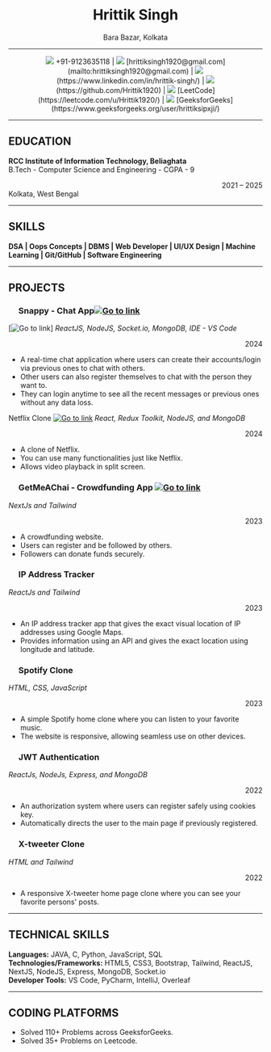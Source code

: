 # <div align="center">Hrittik Singh</div>
<div align="center">Bara Bazar, Kolkata</div>

---

<div align="center">
  <img src="https://img.icons8.com/material-outlined/24/000000/phone--v1.png"/> +91-9123635118 |
  <img src="https://img.icons8.com/material-outlined/24/000000/email.png"/> [hrittiksingh1920@gmail.com](mailto:hrittiksingh1920@gmail.com) |
  <img src="https://img.icons8.com/material-outlined/24/000000/linkedin.png"/> (https://www.linkedin.com/in/hrittik-singh/) |
  <img src="https://img.icons8.com/material-outlined/24/000000/github.png"/> (https://github.com/Hrittik1920) |
  <img src="https://img.icons8.com/external-tal-revivo-shadow-tal-revivo/24/000000/external-leetcode-a-crowd-learning-platform-for-coding-logo-shadow-tal-revivo.png"/> [LeetCode](https://leetcode.com/u/Hrittik1920/) |
  <img src="https://img.icons8.com/color/24/000000/geeksforgeeks.png"/> [GeeksforGeeks](https://www.geeksforgeeks.org/user/hrittiksipxji/)
</div>

---

## EDUCATION

**RCC Institute of Information Technology, Beliaghata**  
B.Tech - Computer Science and Engineering - CGPA - 9  
<div align="right">2021 – 2025</div>
Kolkata, West Bengal

---

## SKILLS

**DSA | Oops Concepts | DBMS | Web Developer | UI/UX Design | Machine Learning | Git/GitHub | Software Engineering**

---

## PROJECTS

### <img src="C:\Users\MUSSARRAT KHATOON\Documents\JOB-CV\go to link1.png" width="16"/> Snappy - Chat App[![Go to link](https://raw.githubusercontent.com/mussarratk/cv_markdownmy/main/go%20to%20link1.png)](https://your-project-link.com)
[![Go to link](https://github.com/mussarratk/cv_markdownmy/blob/d93b131b5161841215c66a8c6f6c76670bde151f/go%20to%20link1.png)]
*ReactJS, NodeJS, Socket.io, MongoDB, IDE - VS Code*  
<div align="right">2024</div>

- A real-time chat application where users can create their accounts/login via previous ones to chat with others.
- Other users can also register themselves to chat with the person they want to.
- They can login anytime to see all the recent messages or previous ones without any data loss.

Netflix Clone [![Go to link](https://github.com/mussarratk/cv_markdownmy/blob/d93b131b5161841215c66a8c6f6c76670bde151f/go%20to%20link1.png)](https://your-project-link.com)
*React, Redux Toolkit, NodeJS, and MongoDB*  
<div align="right">2024</div>

- A clone of Netflix.
- You can use many functionalities just like Netflix.
- Allows video playback in split screen.

### <img src="https://img.icons8.com/material-outlined/24/000000/project.png" width="16"/> GetMeAChai - Crowdfunding App [![Go to link](https://github.com/mussarratk/cv_markdownmy/blob/d93b131b5161841215c66a8c6f6c76670bde151f/go%20to%20link1.png)](https://your-project-link.com)
*NextJs and Tailwind*  
<div align="right">2023</div>

- A crowdfunding website.
- Users can register and be followed by others.
- Followers can donate funds securely.

### <img src="https://img.icons8.com/material-outlined/24/000000/project.png" width="16"/> IP Address Tracker
*ReactJs and Tailwind*  
<div align="right">2023</div>

- An IP address tracker app that gives the exact visual location of IP addresses using Google Maps.
- Provides information using an API and gives the exact location using longitude and latitude.

### <img src="https://img.icons8.com/material-outlined/24/000000/project.png" width="16"/> Spotify Clone
*HTML, CSS, JavaScript*  
<div align="right">2023</div>

- A simple Spotify home clone where you can listen to your favorite music.
- The website is responsive, allowing seamless use on other devices.

### <img src="https://img.icons8.com/material-outlined/24/000000/project.png" width="16"/> JWT Authentication
*ReactJs, NodeJs, Express, and MongoDB*  
<div align="right">2022</div>

- An authorization system where users can register safely using cookies key.
- Automatically directs the user to the main page if previously registered.

### <img src="https://img.icons8.com/material-outlined/24/000000/project.png" width="16"/> X-tweeter Clone
*HTML and Tailwind*  
<div align="right">2022</div>

- A responsive X-tweeter home page clone where you can see your favorite persons' posts.

---

## TECHNICAL SKILLS

**Languages:** JAVA, C, Python, JavaScript, SQL  
**Technologies/Frameworks:** HTML5, CSS3, Bootstrap, Tailwind, ReactJS, NextJS, NodeJS, Express, MongoDB, Socket.io  
**Developer Tools:** VS Code, PyCharm, IntelliJ, Overleaf

---

## CODING PLATFORMS

- Solved 110+ Problems across GeeksforGeeks.
- Solved 35+ Problems on Leetcode.
